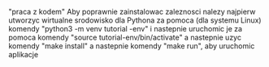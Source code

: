 "praca z kodem"
Aby poprawnie zainstalowac zaleznosci nalezy najpierw utworzyc wirtualne srodowisko dla Pythona za pomoca (dla systemu Linux) komendy "python3 -m venv tutorial -env" i nastepnie uruchomic je za pomoca komendy "source tutorial-env/bin/activate"
a nastepnie uzyc komendy "make install" 
a nastepnie komendy "make run", aby uruchomic aplikacje 
